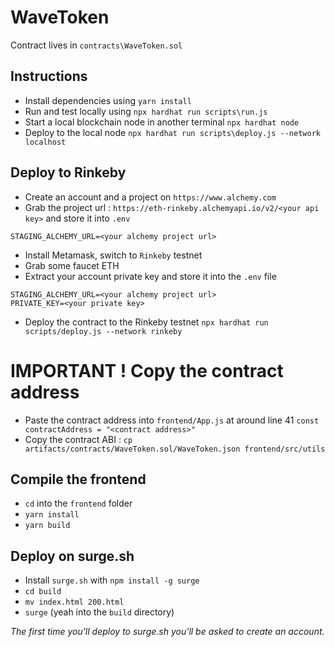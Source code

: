 # WaveToken

Contract lives in `contracts\WaveToken.sol`

## Instructions

* Install dependencies using `yarn install`
* Run and test locally using `npx hardhat run scripts\run.js`
* Start a local blockchain node in another terminal `npx hardhat node`
* Deploy to the local node `npx hardhat run scripts\deploy.js --network localhost`

## Deploy to Rinkeby

* Create an account and a project on `https://www.alchemy.com`
* Grab the project url : `https://eth-rinkeby.alchemyapi.io/v2/<your api key>` and store it into `.env`

```
STAGING_ALCHEMY_URL=<your alchemy project url>
```

* Install Metamask, switch to `Rinkeby` testnet
* Grab some faucet ETH
* Extract your account private key and store it into the `.env` file

```
STAGING_ALCHEMY_URL=<your alchemy project url>
PRIVATE_KEY=<your private key>
```

* Deploy the contract to the Rinkeby testnet `npx hardhat run scripts/deploy.js --network rinkeby`

# IMPORTANT ! Copy the contract address

* Paste the contract address into `frontend/App.js` at around line 41 `const contractAddress = "<contract address>"`
* Copy the contract ABI : `cp artifacts/contracts/WaveToken.sol/WaveToken.json frontend/src/utils`

## Compile the frontend

* `cd` into the `frontend` folder
* `yarn install`
* `yarn build`

## Deploy on surge.sh

* Install `surge.sh` with `npm install -g surge`
* `cd build`
* `mv index.html 200.html`
* `surge` (yeah into the `build` directory)

_The first time you'll deploy to surge.sh you'll be asked to create an account._
